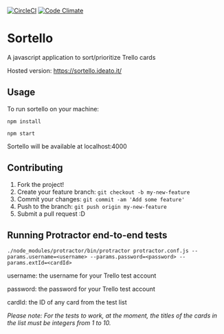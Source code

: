 [![CircleCI](https://circleci.com/gh/mazzcris/sortello.svg?style=shield)](https://circleci.com/gh/mazzcris/sortello)
[![Code Climate](https://codeclimate.com/github/mazzcris/sortello/badges/gpa.svg)](https://codeclimate.com/github/mazzcris/sortello)

# Sortello
A javascript application to sort/prioritize Trello cards

Hosted version: https://sortello.ideato.it/

## Usage

To run sortello on your machine:

`npm install`

`npm start`

Sortello will be available at localhost:4000

## Contributing

1. Fork the project!
2. Create your feature branch: `git checkout -b my-new-feature`
3. Commit your changes: `git commit -am 'Add some feature'`
4. Push to the branch: `git push origin my-new-feature`
5. Submit a pull request :D

## Running Protractor end-to-end tests

`./node_modules/protractor/bin/protractor protractor.conf.js --params.username=<username> --params.password=<password> --params.extId=<cardId>`

username: the username for your Trello test account

password: the password for your Trello test account

cardId: the ID of any card from the test list

*Please note: For the tests to work, at the moment, the titles of the cards in the list must be integers from 1 to 10.*

<!--
## History

TODO: Write history

## Credits

TODO: Write credits

## License

TODO: Write license
-->
